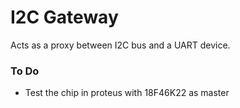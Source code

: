 # I2C Gateway

Acts as a proxy between I2C bus and a UART device.

### To Do

* Test the chip in proteus with 18F46K22 as master